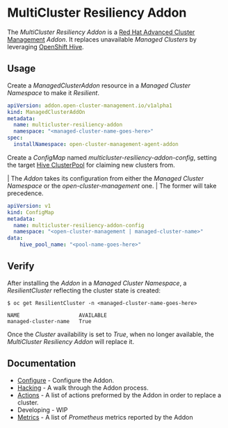 # MultiCluster Resiliency Addon

The _MultiCluster Resiliency Addon_ is a [Red Hat Advanced Cluster Management][acm] _Addon_. It replaces unavailable
_Managed Clusters_ by leveraging [OpenShift Hive][hive].

## Usage

Create a _ManagedClusterAddon_ resource in a _Managed Cluster Namespace_ to make it _Resilient_. 

```yaml
apiVersion: addon.open-cluster-management.io/v1alpha1
kind: ManagedClusterAddOn
metadata:
  name: multicluster-resiliency-addon
  namespace: "<managed-cluster-name-goes-here>"
spec:
  installNamespace: open-cluster-management-agent-addon
```

Create a _ConfigMap_ named _multicluster-resiliency-addon-config_, setting the target [Hive ClusterPool][pool] for
claiming new clusters from.

| The _Addon_ takes its configuration from either the _Managed Cluster Namespace_ or the _open-cluster-management_ one.
| The former will take precedence.

```yaml
apiVersion: v1
kind: ConfigMap
metadata:
  name: multicluster-resiliency-addon-config
  namespace: "<open-cluster-management | managed-cluster-name>"
data:
    hive_pool_name: "<pool-name-goes-here>"
```

## Verify

After installing the _Addon_ in a _Managed Cluster Namespace_, a _ResilientCluster_ reflecting the cluster state is
created:

```shell
$ oc get ResilientCluster -n <managed-cluster-name-goes-here>

NAME                   AVAILABLE
managed-cluster-name   True
```

Once the _Cluster_ availability is set to _True_, when no longer available, the  _MultiCluster Resiliency Addon_ will
replace it.

## Documentation

* [Configure](docs/configure.md) - Configure the Addon.
* [Hacking](docs/hacking.md) - A walk through the Addon process.
* [Actions](docs/actions.md) - A list of actions preformed by the Addon in order to replace a cluster.
* Developing - WIP
* [Metrics](docs/metrics.md) - A list of _Prometheus_ metrics reported by the Addon

<!--LINKS-->
[acm]: https://www.redhat.com/en/technologies/management/advanced-cluster-management
[hive]: https://github.com/openshift/hive
[pool]: https://github.com/openshift/hive/blob/master/docs/clusterpools.md
